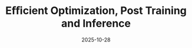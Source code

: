 ---
title: "Eﬃcient Optimization, Post Training and Inference"
date: 2025-10-28
publishDate: 2025-10-28
authors: ["Jiawei Zhang"]
publication_types: ["2"]
abstract: ""
featured: false
publication: ""
url_pdf: "uploads/main.pdf"
---
